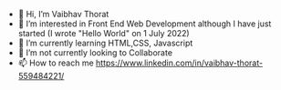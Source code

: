 - 👋 Hi, I’m Vaibhav Thorat
- 👀 I’m interested in Front End Web Development although I have just started (I wrote "Hello World" on 1 July 2022)
- 🌱 I’m currently learning HTML,CSS, Javascript
- 💞️ I’m not currently looking to Collaborate
- 📫 How to reach me https://www.linkedin.com/in/vaibhav-thorat-559484221/

<!---
Vaithorat/Vaithorat is a ✨ special ✨ repository because its `README.md` (this file) appears on your GitHub profile.
You can click the Preview link to take a look at your changes.
--->
